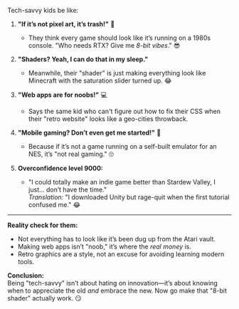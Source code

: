 Tech-savvy kids be like:  

1. **"If it’s not pixel art, it’s trash!"** 🎨  
   - They think every game should look like it’s running on a 1980s console. "Who needs RTX? Give me *8-bit vibes*." 😎  

2. **"Shaders? Yeah, I can do that in my sleep."**  
   - Meanwhile, their "shader" is just making everything look like Minecraft with the saturation slider turned up. 😂  

3. **"Web apps are for noobs!"** 💻  
   - Says the same kid who can't figure out how to fix their CSS when their "retro website" looks like a geo-cities throwback.  

4. **"Mobile gaming? Don’t even get me started!"** 📱  
   - Because if it’s not a game running on a self-built emulator for an NES, it’s "not real gaming." 🙄  

5. **Overconfidence level 9000:**  
   - "I could totally make an indie game better than Stardew Valley, I just... don’t have the time."  
   *Translation:* "I downloaded Unity but rage-quit when the first tutorial confused me." 😂  

---

**Reality check for them:**  
- Not everything has to look like it’s been dug up from the Atari vault.  
- Making web apps isn’t "noob," it’s where the *real money* is.  
- Retro graphics are a style, not an excuse for avoiding learning modern tools.  

**Conclusion:**  
Being "tech-savvy" isn’t about hating on innovation—it’s about knowing when to appreciate the old *and* embrace the new. Now go make that "8-bit shader" actually work. 😏
